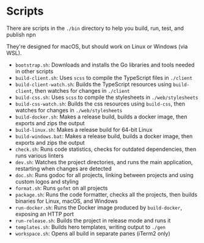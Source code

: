 # Scripts

There are scripts in the `./bin` directory to help you build, run, test, and publish npn

They're designed for macOS, but should work on Linux or Windows (via WSL).

- `bootstrap.sh`: Downloads and installs the Go libraries and tools needed in other scripts
- `build-client.sh`: Uses `scss` to compile the TypeScript files in `./client`
- `build-client-watch.sh`: Builds the TypeScript resources using `build-client`, then watches for changes in `./client`
- `build-css.sh`: Uses `scss` to compile the stylesheets in `./web/stylesheets`
- `build-css-watch.sh`: Builds the css resources using `build-css`, then watches for changes in `./web/stylesheets`
- `build-docker.sh`: Makes a release build, builds a docker image, then exports and zips the output
- `build-linux.sh`: Makes a release build for 64-bit Linux
- `build-windows.bat`: Makes a release build, builds a docker image, then exports and zips the output
- `check.sh`: Runs code statistics, checks for outdated dependencies, then runs various linters
- `dev.sh`: Watches the project directories, and runs the main application, restarting when changes are detected
- `doc.sh`: Runs godoc for all projects, linking between projects and using custom logos and styling
- `format.sh`: Runs `gofmt` on all projects
- `package.sh`: Runs the code formatter, checks all the projects, then builds binaries for Linux, macOS, and Windows
- `run-docker.sh`: Runs the Docker image produced by `build-docker`, exposing an HTTP port
- `run-release.sh`: Builds the project in release mode and runs it
- `templates.sh`: Builds hero templates, writing output to `./gen`
- `workspace.sh`: Opens all build in separate panes (iTerm2 only)
